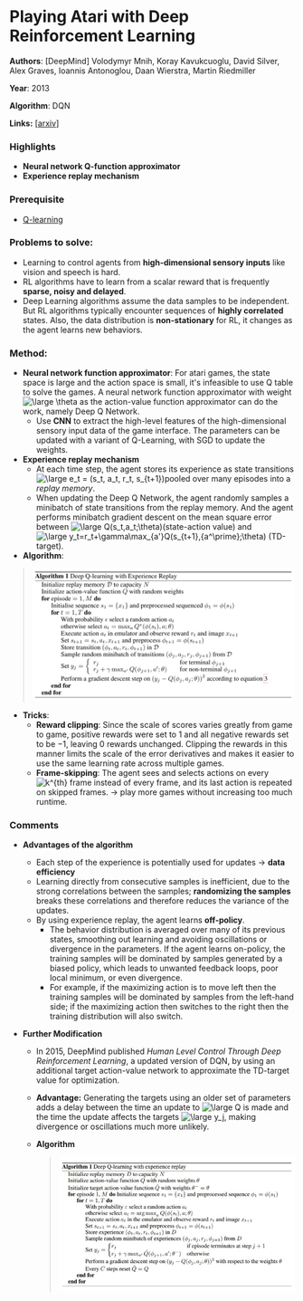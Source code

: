 # Playing Atari with Deep Reinforcement Learning

**Authors**: [DeepMind] Volodymyr Mnih, Koray Kavukcuoglu, David Silver, Alex Graves, Ioannis Antonoglou, Daan Wierstra, Martin Riedmiller

**Year**: 2013

**Algorithm**: DQN

**Links:** [[arxiv](https://arxiv.org/abs/1312.5602v1)]

### Highlights

- **Neural network Q-function approximator**
- **Experience replay mechanism**

### Prerequisite

- [Q-learning](https://towardsdatascience.com/simple-reinforcement-learning-q-learning-fcddc4b6fe56)

### Problems to solve: 

- Learning to control agents from **high-dimensional sensory inputs** like vision and speech is hard.
- RL algorithms have to learn from a scalar reward that is frequently **sparse, noisy and delayed**. 
- Deep Learning algorithms assume the data samples to be independent. But RL algorithms typically encounter sequences of **highly correlated** states. Also, the data distribution is **non-stationary** for RL, it changes as the agent learns new behaviors.

### Method:

- **Neural network function approximator**: For atari games, the state space is large and the action space is small, it's infeasible to use Q table to solve the games. A neural network function approximator with weight <img src="https://latex.codecogs.com/svg.latex?\dpi{300}&space;\large&space;\theta" title="\large \theta" /> as the action-value function approximator can do the work, namely Deep Q Network. 
  - Use **CNN** to extract the high-level features of the high-dimensional sensory input data of the game interface. The parameters can be updated with a variant of Q-Learning, with SGD to update the weights.
- **Experience replay mechanism**
  - At each time step, the agent stores its experience as state transitions <img src="https://latex.codecogs.com/svg.latex?\large&space;e_t&space;=&space;(s_t,&space;a_t,&space;r_t,&space;s_{t&plus;1})" title="\large e_t = (s_t, a_t, r_t, s_{t+1})" />pooled over many episodes into a *replay memory*.
  - When updating the Deep Q Network, the agent randomly samples a minibatch of state transitions from the replay memory. And the agent performs minibatch gradient descent on the mean square error between <img src="https://latex.codecogs.com/svg.latex?\large&space;Q(s_t,a_t;\theta)" title="\large Q(s_t,a_t;\theta)" />(state-action value) and <img src="https://latex.codecogs.com/svg.latex?\large&space;y_t=r_t&plus;\gamma\max_{a'}Q(s_{t&plus;1},{a^\prime};\theta)" title="\large y_t=r_t+\gamma\max_{a'}Q(s_{t+1},{a^\prime};\theta)" /> (TD-target).
- **Algorithm**:

> ![algo](../imgs/001_1.png)

- **Tricks**:
  - **Reward clipping**: Since the scale of scores varies greatly from game to game, positive rewards were set to 1 and all negative rewards set to be −1, leaving 0 rewards unchanged. Clipping the rewards in this manner limits the scale of the error derivatives and makes it easier to use the same learning rate across multiple games.
  - **Frame-skipping**: The agent sees and selects actions on every <img src="https://latex.codecogs.com/svg.latex?k^{th}" title="k^{th}" /> frame instead of every frame, and its last action is repeated on skipped frames. -> play more games without increasing too much runtime.

### Comments

- **Advantages of the algorithm**
  - Each step of the experience is potentially used for updates -> **data efficiency**
  - Learning directly from consecutive samples is inefficient, due to the strong correlations between the samples; **randomizing the samples** breaks these correlations and therefore reduces the variance of the updates.
  - By using experience replay, the agent learns **off-policy**. 
    - The behavior distribution is averaged over many of its previous states, smoothing out learning and avoiding oscillations or divergence in the parameters. If the agent learns on-policy, the training samples will be dominated by samples generated by a biased policy, which leads to unwanted feedback loops, poor local minimum, or even divergence. 
    - For example, if the maximizing action is to move left then the training samples will be dominated by samples from the left-hand side; if the maximizing action then switches to the right then the training distribution will also switch.

- **Further Modification**

  - In 2015, DeepMind published *Human Level Control Through Deep Reinforcement Learning*, a updated version of DQN, by using an additional target action-value network to approximate the TD-target value for optimization. 

  - **Advantage:** Generating the targets using an older set of parameters adds a delay between the time an update to <img src="https://latex.codecogs.com/svg.latex?\large&space;Q" title="\large Q" /> is made and the time the update affects the targets <img src="https://latex.codecogs.com/svg.latex?\large&space;y_j" title="\large y_j" />, making divergence or oscillations much more unlikely.

  - **Algorithm**

    > ![algo2](../imgs/001_2.jpg)